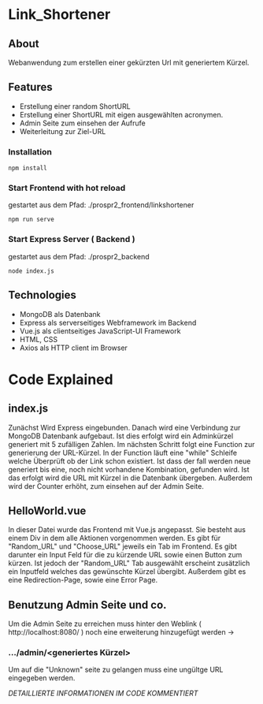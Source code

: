 # Link_Shortener
## About
Webanwendung zum erstellen einer gekürzten Url mit generiertem Kürzel.

## Features
- Erstellung einer random ShortURL
- Erstellung einer ShortURL mit eigen ausgewählten acronymen.
- Admin Seite zum einsehen der Aufrufe
- Weiterleitung zur Ziel-URL  

### Installation
```
npm install
```

### Start Frontend with hot reload
gestartet aus dem Pfad: ./prospr2_frontend/linkshortener
```
npm run serve
```
### Start Express Server ( Backend )
gestartet aus dem Pfad: ./prospr2_backend
```
node index.js
```

## Technologies

- MongoDB als Datenbank
- Express als serverseitiges Webframework im Backend
- Vue.js als clientseitiges JavaScript-UI Framework
- HTML, CSS
- Axios als HTTP client im Browser


# Code Explained

## index.js
Zunächst Wird Express eingebunden. Danach wird eine Verbindung zur MongoDB Datenbank aufgebaut. Ist dies erfolgt wird ein Adminkürzel generiert mit 5 zufälligen Zahlen.
Im nächsten Schritt folgt eine Function zur generierung der URL-Kürzel. In der Function läuft eine "while" Schleife welche Überprüft ob der Link schon existiert. Ist dass der fall werden neue generiert bis eine, noch nicht vorhandene Kombination, gefunden wird. Ist das erfolgt wird die URL mit Kürzel in die Datenbank übergeben. Außerdem wird der Counter erhöht, zum einsehen auf der Admin Seite. 

## HelloWorld.vue
In dieser Datei wurde das Frontend mit Vue.js angepasst. Sie besteht aus einem Div in dem alle Aktionen vorgenommen werden. Es gibt für "Random_URL" und "Choose_URL" jeweils ein Tab im Frontend. Es gibt darunter ein Input Feld für die zu kürzende URL sowie einen Button zum kürzen. Ist jedoch der "Random_URL" Tab ausgewählt erscheint zusätzlich ein Inputfeld welches das gewünschte Kürzel übergibt.
Außerdem gibt es eine Redirection-Page, sowie eine Error Page.

## Benutzung Admin Seite und co.
Um die Admin Seite zu erreichen muss hinter den Weblink ( http://localhost:8080/ ) noch eine erweiterung hinzugefügt werden -> 
### .../admin/<generiertes Kürzel>

Um auf die "Unknown" seite zu gelangen muss eine ungültge URL eingegeben werden.





_DETAILLIERTE INFORMATIONEN IM CODE KOMMENTIERT_







